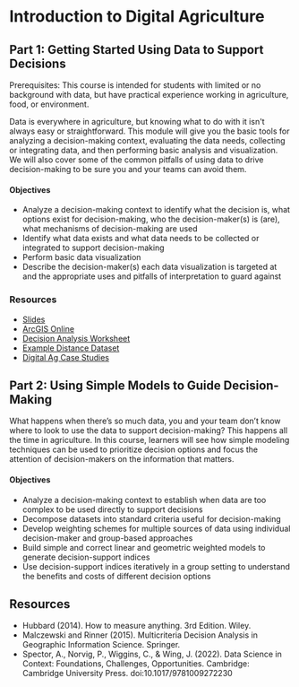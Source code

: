 # Introduction to Digital Agriculture

## Part 1: Getting Started Using Data to Support Decisions

Prerequisites: This course is intended for students with limited or no background with data, but have practical experience working in agriculture, food, or environment.

Data is everywhere in agriculture, but knowing what to do with it isn't always easy or straightforward. This module will give you the basic tools for analyzing a decision-making context, evaluating the data needs, collecting or integrating data, and then performing basic analysis and visualization. We will also cover some of the common pitfalls of using data to drive decision-making to be sure you and your teams can avoid them.
 
#### Objectives
- Analyze a decision-making context to identify what the decision is, what options exist for decision-making, who the decision-maker(s) is (are), what mechanisms of decision-making are used
- Identify what data exists and what data needs to be collected or integrated to support decision-making
- Perform basic data visualization
- Describe the decision-maker(s) each data visualization is targeted at and the appropriate uses and pitfalls of interpretation to guard against

### Resources
- [Slides](https://www.dropbox.com/scl/fi/c0c2xj5x1tkehelzlbk9g/GEMS-x007-1-Digital-Agriculture-Getting-Started-Using-Data-to-Support-Decisions.pptx?rlkey=896ql9mpv1yxhusrhg636gg0w&dl=0)
- [ArcGIS Online](https://docs.google.com/document/d/1UbU4EX0kOR3zDeLx5LYjqPD9HmDXiVJHeIELt6emmxc/edit)
- [Decision Analysis Worksheet](https://www.dropbox.com/scl/fi/a2138huqb265ul84bmulk/decision_analysis_worksheet.xlsx?rlkey=imqojtulm4cla05awt59d4ymr&dl=0)
- [Example Distance Dataset](https://www.dropbox.com/scl/fi/op5weapnpq2agild69a7g/clc_distance_dataset.xlsx?rlkey=u81d9agq0oi96spzkrloqwpr5&dl=0)
- [Digital Ag Case Studies](https://www.dropbox.com/scl/fi/7izl2u1c2f36f0m157rhg/Digital-Agriculture-Case-Studies.docx?rlkey=h5emtmwt93470q8k20ffdus1a&dl=0)





## Part 2: Using Simple Models to Guide Decision-Making

What happens when there’s so much data, you and your team don’t know where to look to use the data to support decision-making? This happens all the time in agriculture. In this course, learners will see how simple modeling techniques can be used to prioritize decision options and focus the attention of decision-makers on the information that matters.

#### Objectives
- Analyze a decision-making context to establish when data are too complex to be used directly to support decisions
- Decompose datasets into standard criteria useful for decision-making 
- Develop weighting schemes for multiple sources of data using individual decision-maker and group-based approaches
- Build simple and correct linear and geometric weighted models to generate decision-support indices
- Use decision-support indices iteratively in a group setting to understand the benefits and costs of different decision options

## Resources
- Hubbard (2014). How to measure anything. 3rd Edition. Wiley.
- Malczewski and Rinner (2015). Multicriteria Decision Analysis in Geographic Information Science. Springer.
- Spector, A., Norvig, P., Wiggins, C., & Wing, J. (2022). Data Science in Context: Foundations, Challenges, Opportunities. Cambridge: Cambridge University Press. doi:10.1017/9781009272230

